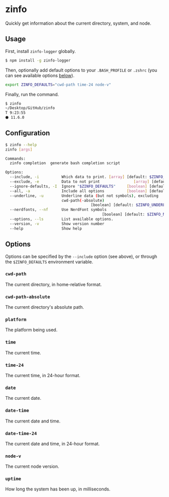 # zinfo

Quickly get information about the current directory, system, and node.

## Usage

First, install `zinfo-logger` globally.

```sh
$ npm install -g zinfo-logger
```

Then, optionally add default options to your `.BASH_PROFILE` or `.zshrc` (you
can see available options [below](#Options)).

```sh
export ZINFO_DEFAULTS="cwd-path time-24 node-v"
```

Finally, run the command.

```sh
$ zinfo
~/Desktop/GitHub/zinfo
T 9:23:55
⬢ 11.6.0
```

## Configuration

<!-- BEGIN:usage -->

```sh
$ zinfo --help
zinfo [args]

Commands:
  zinfo completion  generate bash completion script

Options:
  --include, -i          Which data to print. [array] [default: $ZINFO_DEFAULTS]
  --exclude, -e          Data to not print               [array] [default: none]
  --ignore-defaults, -I  Ignore "$ZINFO_DEFAULTS"     [boolean] [default: false]
  --all, -a              Include all options          [boolean] [default: false]
  --underline, -u        Underline data (but not symbols), excluding
                         cwd-path(-absolute)
                                      [boolean] [default: $ZINFO_UNDERLINE_DATA]
  --nerdfonts, --nf      Use NerdFont symbols
                                           [boolean] [default: $ZINFO_NERDFONTS]
  --options, --ls        List available options.                       [boolean]
  --version, -v          Show version number                           [boolean]
  --help                 Show help                                     [boolean]
```

<!-- END:usage -->

## Options

Options can be specified by the `--include` option (see above), or through the
`$ZINFO_DEFAULTS` environment variable.

<!-- BEGIN:options -->

### `cwd-path`

The current directory, in home-relative format.

### `cwd-path-absolute`

The current directory's absolute path.

### `platform`

The platform being used.

### `time`

The current time.

### `time-24`

The current time, in 24-hour format.

### `date`

The current date.

### `date-time`

The current date and time.

### `date-time-24`

The current date and time, in 24-hour format.

### `node-v`

The current node version.

### `uptime`

How long the system has been up, in milliseconds.

<!-- END:options -->
